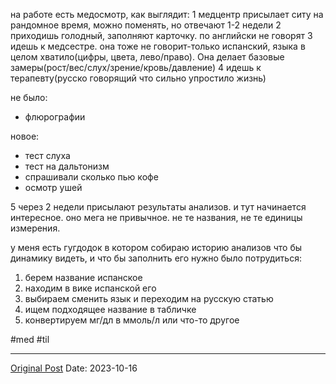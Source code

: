 на работе есть медосмотр, как выглядит:
1 медцентр присылает ситу на рандомное время, можно поменять, но отвечают 1-2 недели
2 приходишь голодный, заполняют карточку. по английски не говорят
3 идешь к медсестре. она тоже не говорит-только испанский, языка в целом хватило(цифры, цвета, лево/право). Она делает базовые замеры(рост/вес/слух/зрение/кровь/давление)
4 идешь к терапевту(русско говорящий что сильно упростило жизнь)

не было:
- флюрографии

новое:
- тест слуха
- тест на дальтонизм
- спрашивали сколько пью кофе
- осмотр ушей

5 через 2 недели присылают результаты анализов. и тут начинается интересное. оно мега не привычное. не те названия, не те единицы измерения. 

у меня есть гугдодок в котором собираю историю анализов что бы динамику видеть, и что бы заполнить его нужно было потрудиться:
1. берем название испанское
2. находим в вике испанской его
3. выбираем сменить язык и переходим на русскую статью
4. ищем подходящее название в табличке
5. конвертируем мг/дл в ммоль/л или что-то другое

#med #til

---
[Original Post](https://t.me/lev2tarragona/1654)
Date: 2023-10-16
